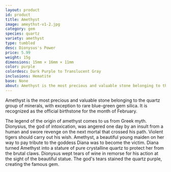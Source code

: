 ```yaml
---
layout: product
id: product
title: Amethyst
image: ameythst-v1-2.jpg
category: gem
species: quartz
variety: amethyst
type: tumbled
desc: Dionysus's Power
price: 5.99
weight: 15g
dimensions: 15mm × 16mm × 11mm
color: purple
colordesc: Dark Purple to Translucent Gray
inclusions: Hematite
base: None
about: Amethyst is the most precious and valuable stone belonging to the quartz group of minerals, with exception to rare blue-green gem silica. Amethyst belongs to the macrocrystalline branch of quartz and owes its violet-purple color to iron and aluminum impurities.
---
```


Amethyst is the most precious and valuable stone belonging to the quartz group of minerals, with exception to rare blue-green gem silica. It is recognized as the official birthstone for the month of February.

The legend of the origin of amethyst comes to us from Greek myth. Dionysius, the god of intoxication, was angered one day by an insult from a human and swore revenge on the next mortal that crossed his path. Violent tigers should carry out his wish. Amethyst, a beautiful young maiden on her way to pay tribute to the goddess Diana was to become the victim. Diana turned Amethyst into a stature of pure crystalline quartz to protect her from the brutal claws. Dionysus wept tears of wine in remorse for his action at the sight of the beautiful statue. The god's tears stained the quartz purple, creating the famous gem.